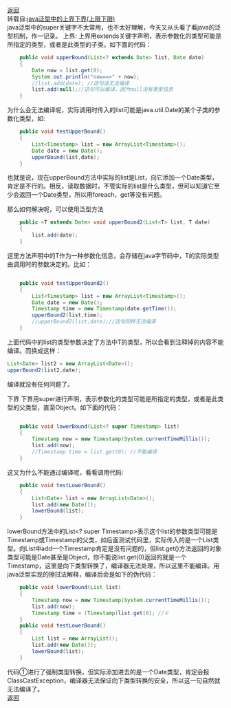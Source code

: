  <a href="../java.md">返回</a>  
 转载自:<a href="http://fyting.iteye.com/blog/122732">java泛型中的上界下界(上限下限)</a>    
 java泛型中的super关键字不太常用，也不太好理解，今天又从头看了看java的泛型机制，作一记录。
上界:
上界用extends关键字声明，表示参数化的类型可能是所指定的类型，或者是此类型的子类。如下面的代码：
```java
    public void upperBound(List<? extends Date> list, Date date)  
    {  
        Date now = list.get(0);  
        System.out.println("now==>" + now);  
        //list.add(date); //这句话无法编译  
        list.add(null);//这句可以编译，因为null没有类型信息  
    }  
```

为什么会无法编译呢，实际调用时传入的list可能是java.util.Date的某个子类的参数化类型，如:
```java
    public void testUpperBound()  
    {  
        List<Timestamp> list = new ArrayList<Timestamp>();  
        Date date = new Date();  
        upperBound(list,date);  
    }  
```
也就是说，现在upperBound方法中实际的list是List<Timestamp>，向它添加一个Date类型，肯定是不行的。相反，读取数据时，不管实际的list是什么类型，但可以知道它至少会返回一个Date类型，所以用foreach，get等没有问题。

那么如何解决呢，可以使用泛型方法
```java
    public <T extends Date> void upperBound2(List<T> list, T date)  
    {  
        list.add(date);  
    }  
```

这里方法声明中的T作为一种参数化信息，会存储在java字节码中，T的实际类型由调用时的参数决定的。比如：
```java

    public void testUpperBound2()  
    {  
        List<Timestamp> list = new ArrayList<Timestamp>();  
        Date date = new Date();  
        Timestamp time = new Timestamp(date.getTime());  
        upperBound2(list,time);  
        //upperBound2(list,date);//这句同样无法编译  
    }  
```

上面代码中的list的类型参数决定了方法中T的类型，所以会看到注释掉的内容不能编译。而换成这样：
```java
List<Date> list2 = new ArrayList<Date>();
upperBound2(list2,date);
```
编译就没有任何问题了。


下界
下界用super进行声明，表示参数化的类型可能是所指定的类型，或者是此类型的父类型，直至Object。如下面的代码：
```java

    public void lowerBound(List<? super Timestamp> list)  
    {  
        Timestamp now = new Timestamp(System.currentTimeMillis());  
        list.add(now);  
        //Timestamp time = list.get(0); //不能编译  
    }  
```
这又为什么不能通过编译呢，看看调用代码:
```java
    public void testLowerBound()  
    {  
        List<Date> list = new ArrayList<Date>();  
        list.add(new Date());  
        lowerBound(list);  
    }  
```
lowerBound方法中的List<? super Timestamp>表示这个list的参数类型可能是Timestamp或Timestamp的父类，如后面测试代码里，实际传入的是一个List<Date>类型。向List<Date>中add一个Timestamp肯定是没有问题的，但list.get()方法返回的对象类型可能是Date甚至是Object，你不能说list.get(0)返回的就是一个Timestamp，这里是向下类型转换了，编译器无法处理，所以这里不能编译。用java泛型实现的擦拭法解释，编译后会是如下的伪代码：
```java
    public void lowerBound(List list)  
    {  
        Timestamp now = new Timestamp(System.currentTimeMillis());  
        list.add(now);  
        Timestamp time = (Timestamp)list.get(0); //①  
    }  
    public void testLowerBound()  
    {  
        List list = new ArrayList();  
        list.add(new Date());  
        lowerBound(list);  
    }  
```

代码①进行了强制类型转换，但实际添加进去的是一个Date类型，肯定会报ClassCastException，编译器无法保证向下类型转换的安全，所以这一句自然就无法编译了。    
 <a href="../java.md">返回</a>  